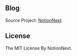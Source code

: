 ## Blog

Source Project:  [NotionNext](https://github.com/tangly1024/NotionNext)

## License

The MIT License By NotionNext.
